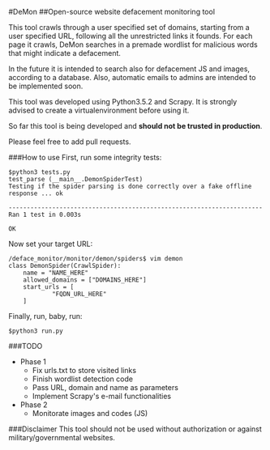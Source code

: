 #DeMon
##Open-source website defacement monitoring tool

This tool crawls through a user specified set of domains, starting from a user specified URL, following all the unrestricted links it founds. For each page it crawls, DeMon searches in a premade wordlist for malicious words that might indicate a defacement.

In the future it is intended to search also for defacement JS and images, according to a database. Also, automatic emails to admins are intended to be implemented soon.

This tool was developed using Python3.5.2 and Scrapy. It is strongly advised to create a virtualenvironment before using it.

So far this tool is being developed and **should not be trusted in production**.

Please feel free to add pull requests.

###How to use
First, run some integrity tests:

    $python3 tests.py
    test_parse (__main__.DemonSpiderTest)
    Testing if the spider parsing is done correctly over a fake offline response ... ok
    
    ----------------------------------------------------------------------
    Ran 1 test in 0.003s
    
    OK

Now set your target URL:

    /deface_monitor/monitor/demon/spiders$ vim demon
    class DemonSpider(CrawlSpider):
        name = "NAME_HERE"
        allowed_domains = ["DOMAINS_HERE"]
        start_urls = [
                "FQDN_URL_HERE"
        ]


Finally, run, baby, run:

    $python3 run.py
    
###TODO

* Phase 1
  * Fix urls.txt to store visited links
  * Finish wordlist detection code
  * Pass URL, domain and name as parameters
  * Implement Scrapy's e-mail functionalities
* Phase 2
  * Monitorate images and codes (JS)

###Disclaimer
This tool should not be used without authorization or against military/governmental websites.
